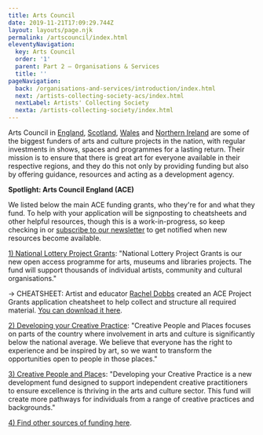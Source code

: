 ```yaml
---
title: Arts Council
date: 2019-11-21T17:09:29.744Z
layout: layouts/page.njk
permalink: /artscouncil/index.html
eleventyNavigation:
  key: Arts Council
  order: '1'
  parent: Part 2 – Organisations & Services
  title: ''
pageNavigation:
  back: /organisations-and-services/introduction/index.html
  next: /artists-collecting-society-acs/index.html
  nextLabel: Artists' Collecting Society
  nexta: /artists-collecting-society/index.html
---
```

Arts Council in [England](https://www.artscouncil.org.uk/), [Scotland](https://www.creativescotland.com/), [Wales](https://arts.wales/) and [Northern Ireland](http://www.artscouncil-ni.org/) are some of the biggest funders of arts and culture projects in the nation, with regular investments in shows, spaces and programmes for a lasting return. Their mission is to ensure that there is great art for everyone available in their respective regions, and they do this not only by providing funding but also by offering guidance, resources and acting as a development agency.

**Spotlight: Arts Council England (ACE)**

We listed below the main ACE funding grants, who they're for and what they fund. To help with your application will be signposting to cheatsheets and other helpful resources, though this is a work-in-progress, so keep checking in or [subscribe to our newsletter](https://www.artrabbit.com/subscribe) to get notified when new resources become available.  

[1) National Lottery Project Grants](https://www.artscouncil.org.uk/projectgrants): "National Lottery Project Grants is our new open access programme for arts, museums and libraries projects. The fund will support thousands of individual artists, community and cultural organisations."

→ CHEATSHEET: Artist and educator [Rachel Dobbs](https://rachel.we-are-low-profile.com/blog/ace-g4a-application-cheatsheet/) created an ACE Project Grants application cheatsheet to help collect and structure all required material. [You can download it here](https://drive.google.com/drive/folders/1JxtGPlsZ4c9gUivKecVSCpw7Vhmh-QdF).  

[](https://www.artscouncil.org.uk/projectgrants)[2) Developing your Creative Practice](https://www.artscouncil.org.uk/get-funding/creative-people-and-places): "Creative People and Places focuses on parts of the country where involvement in arts and culture is significantly below the national average. We believe that everyone has the right to experience and be inspired by art, so we want to transform the opportunities open to people in those places." 

[3) Creative People and Place](https://www.artscouncil.org.uk/get-funding/creative-people-and-places)s: "Developing your Creative Practice is a new development fund designed to support independent creative practitioners to ensure excellence is thriving in the arts and culture sector. This fund will create more pathways for individuals from a range of creative practices and backgrounds."

[4) Find other sources of funding here](https://www.artscouncil.org.uk/funding/other-sources-funding).
